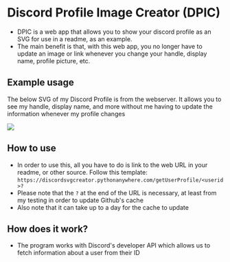 # Discord Profile Image Creator (DPIC)
* DPIC is a web app that allows you to show your discord profile as an SVG for use in a readme, as an example.
* The main benefit is that, with this web app, you no longer have to update an image or link whenever you change your handle, display name, profile picture, etc.

## Example usage
The below SVG of my Discord Profile is from the webserver. It allows you to see my handle, display name, and more without me having to update the information whenever my profile changes

<a href="https://discord.com/users/513501267377782791">
    <img src="https://discordsvgcreator.pythonanywhere.com/getUserProfile/513501267377782791?">
</a>

## How to use
* In order to use this, all you have to do is link to the web URL in your readme, or other source. Follow this template:
    `https://discordsvgcreator.pythonanywhere.com/getUserProfile/<userid>?`
* Please note that the `?` at the end of the URL is necessary, at least from my testing in order to update Github's cache
* Also note that it can take up to a day for the cache to update

## How does it work?
* The program works with Discord's developer API which allows us to fetch information about a user from their ID